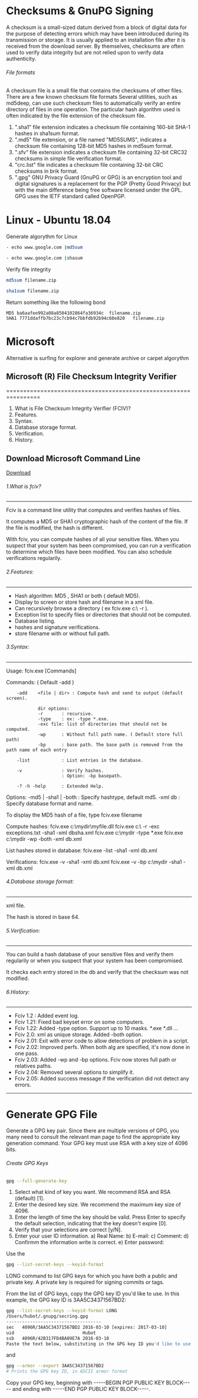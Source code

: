 # Checksums & GnuPG Signing

A checksum is a small-sized datum derived from a block of digital data for the purpose of detecting errors which may have been introduced during its transmission or storage. It is usually applied to an installation file after it is received from the download server. By themselves, checksums are often used to verify data integrity but are not relied upon to verify data authenticity.

###### File formats
A checksum file is a small file that contains the checksums of other files.
There are a few known checksum file formats
Several utilities, such as md5deep, can use such checksum files to automatically verify an entire directory of files in one operation.
The particular hash algorithm used is often indicated by the file extension of the checksum file.

1. ".sha1" file extension indicates a checksum file containing 160-bit SHA-1 hashes in sha1sum format.
2. ".md5" file extension, or a file named "MD5SUMS", indicates a checksum file containing 128-bit MD5 hashes in md5sum format.
3. ".sfv" file extension indicates a checksum file containing 32-bit CRC32 checksums in simple file verification format.
4. "crc.list" file indicates a checksum file containing 32-bit CRC checksums in brik format.
5. ".gpg" GNU Privacy Guard (GnuPG or GPG) is an encryption tool and digital signatures is a replacement for the PGP (Pretty Good Privacy) but with the main difference being free software licensed under the GPL. GPG uses the IETF standard called OpenPGP.

# Linux - Ubuntu 18.04

Generate algorythm for Linux
```sh
- echo www.google.com |md5sum

- echo www.google.com |shasum
```
Verify file integrity
```sh
md5sum filename.zip

sha1sum filename.zip
```

Return something like the following bond
```
MD5 ba6aafee992a08a8504102864fa36934c  filename.zip
SHA1 7771ddaffb7bc23c7cb94c7bbfdb92b94c60e820   filename.zip
```

# Microsoft

Alternative is surfing for explorer and generate archive or carpet algorythm

## Microsoft (R) File Checksum Integrity Verifier
================================================================

1. What is File Checksum Integrity Verifier (FCIV)?
2. Features.
3. Syntax.
4. Database storage format.
5. Verification.
6. History.

## Download Microsoft Command Line
[Download](https://www.microsoft.com/en-us/download/details.aspx?id=11533)

###### 1.What is fciv?
---------------
Fciv is a command line utility that computes and verifies hashes of files.

It computes a MD5 or SHA1 cryptographic hash of the content of the file.
If the file is modified, the hash is different.

With fciv, you can compute hashes of all your sensitive files.
When you suspect that your system has been compromised, you can run a verification to determine which files have been modified.
You can also schedule verifications regularily.

###### 2.Features:
-----------
- Hash algorithm: MD5 , SHA1 or both ( default MD5).
- Display to screen or store hash and filename in a xml file.
- Can recursively browse a directory ( ex fciv.exe c:\ -r ).
- Exception list to specify files or directories that should not be computed.
- Database listing.
- hashes and signature verifications.
- store filename with or without full path.

###### 3.Syntax:
---------
Usage:  fciv.exe [Commands] <Options>

Commands: ( Default -add )

        -add    <file | dir> : Compute hash and send to output (default screen).

                dir options:
                -r       : recursive.
                -type    : ex: -type *.exe.
                -exc file: list of directories that should not be computed.
                -wp      : Without full path name. ( Default store full path)
                -bp      : base path. The base path is removed from the path name of each entry

        -list            : List entries in the database.

        -v               : Verify hashes.
                         : Option: -bp basepath.

        -? -h -help      : Extended Help.

Options:
        -md5 | -sha1 | -both    : Specify hashtype, default md5.
        -xml db                 : Specify database format and name.

To display the MD5 hash of a file, type fciv.exe filename

Compute hashes:
        fciv.exe c:\mydir\myfile.dll
        fciv.exe c:\ -r -exc exceptions.txt -sha1 -xml dbsha.xml
        fciv.exe c:\mydir -type *.exe
        fciv.exe c:\mydir -wp -both -xml db.xml

List hashes stored in database:
        fciv.exe -list -sha1 -xml db.xml

Verifications:
        fciv.exe -v -sha1 -xml db.xml
        fciv.exe -v -bp c:\mydir -sha1 -xml db.xml
        
###### 4.Database storage format:
--------------------------
xml file.

The hash is stored in base 64.
<?xml version="1.0" encoding="utf-8"?>
<FCIV>
	<FILE_ENTRY>
		<name> </name>
		<MD5> </MD5>
		<SHA1> </SHA1>
	</FILE_ENTRY>
</FCIV>	

###### 5.Verification:
---------------
You can build a hash database of your sensitive files and verify them regularily or when you suspect that your system
has been compromised.

It checks each entry stored in the db and verify that the checksum was not modified.

###### 6.History:
-----------
- Fciv 1.2 : Added event log.
- Fciv 1.21: Fixed bad keyset error on some computers.
- Fciv 1.22: Added -type option. Support up to 10 masks. *.exe *.dll ...
- Fciv 2.0:  xml as unique storage. Added -both option.
- Fciv 2.01: Exit with error code to allow detections of problem in a script.
- Fciv 2.02: Improved perfs. When both alg are specified, it's now done in one pass.
- Fciv 2.03: Added -wp and -bp options. Fciv now stores full path or relatives paths.
- Fciv 2.04: Removed several options to simplify it.
- Fciv 2.05: Added success message if the verification did not detect any errors.

_________________________________________________________________________________________________________________________________

# Generate GPG File
Generate a GPG key pair. Since there are multiple versions of GPG, you many need to consult the relevant man page to find the appropriate key generation command. Your GPG key must use RSA with a key size of 4096 bits.

###### Create GPG Keys

```sh
gpg --full-generate-key
```
1. Select what kind of key you want. We recommend RSA and RSA (default) [1].
1. Enter the desired key size. We recommend the maximum key size of 4096.
2. Enter the length of time the key should be valid. Press Enter to specify the default selection, indicating that the key doesn't expire [0].
3. Verify that your selections are correct [y/N].
4. Enter your user ID information.
a) Real Name:
b) E-mail:
c) Comment:
d) Confirmm the information write is correct.
e) Enter password:


Use the
```sh
gpg --list-secret-keys --keyid-format
```
LONG command to list GPG keys for which you have both a public and private key. A private key is required for signing commits or tags.

From the list of GPG keys, copy the GPG key ID you'd like to use. In this example, the GPG key ID is 3AA5C34371567BD2:
```sh
gpg --list-secret-keys --keyid-format LONG
/Users/hubot/.gnupg/secring.gpg
------------------------------------
sec   4096R/3AA5C34371567BD2 2016-03-10 [expires: 2017-03-10]
uid                          Hubot 
ssb   4096R/42B317FD4BA89E7A 2016-03-10
Paste the text below, substituting in the GPG key ID you'd like to use. In this example, the GPG key ID is 3AA5C34371567BD2:
```
and

```sh
gpg --armor --export 3AA5C34371567BD2
# Prints the GPG key ID, in ASCII armor format
```
Copy your GPG key, beginning with -----BEGIN PGP PUBLIC KEY BLOCK----- and ending with -----END PGP PUBLIC KEY BLOCK-----.
